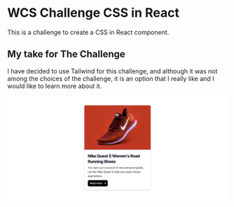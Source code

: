 # WCS Challenge CSS in React

This is a challenge to create a CSS in React component.

## My take for The Challenge

I have decided to use Tailwind for this challenge, and although it was not among the choices of the challenge, it is an option that I really like and I would like to learn more about it.

![Card](image.png)
